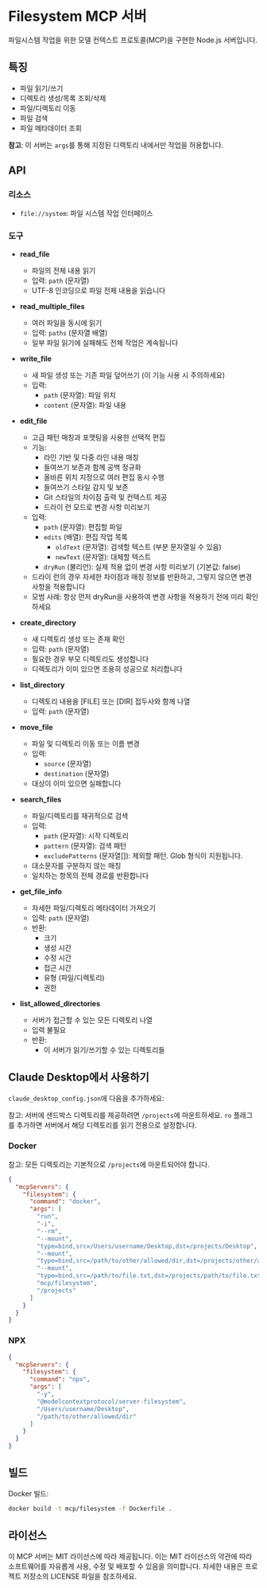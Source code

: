# Filesystem MCP 서버

파일시스템 작업을 위한 모델 컨텍스트 프로토콜(MCP)을 구현한 Node.js 서버입니다.

## 특징

- 파일 읽기/쓰기
- 디렉토리 생성/목록 조회/삭제
- 파일/디렉토리 이동
- 파일 검색
- 파일 메타데이터 조회

**참고**: 이 서버는 `args`를 통해 지정된 디렉토리 내에서만 작업을 허용합니다.

## API

### 리소스

- `file://system`: 파일 시스템 작업 인터페이스

### 도구

- **read_file**

  - 파일의 전체 내용 읽기
  - 입력: `path` (문자열)
  - UTF-8 인코딩으로 파일 전체 내용을 읽습니다

- **read_multiple_files**

  - 여러 파일을 동시에 읽기
  - 입력: `paths` (문자열 배열)
  - 일부 파일 읽기에 실패해도 전체 작업은 계속됩니다

- **write_file**

  - 새 파일 생성 또는 기존 파일 덮어쓰기 (이 기능 사용 시 주의하세요)
  - 입력:
    - `path` (문자열): 파일 위치
    - `content` (문자열): 파일 내용

- **edit_file**

  - 고급 패턴 매칭과 포맷팅을 사용한 선택적 편집
  - 기능:
    - 라인 기반 및 다중 라인 내용 매칭
    - 들여쓰기 보존과 함께 공백 정규화
    - 올바른 위치 지정으로 여러 편집 동시 수행
    - 들여쓰기 스타일 감지 및 보존
    - Git 스타일의 차이점 출력 및 컨텍스트 제공
    - 드라이 런 모드로 변경 사항 미리보기
  - 입력:
    - `path` (문자열): 편집할 파일
    - `edits` (배열): 편집 작업 목록
      - `oldText` (문자열): 검색할 텍스트 (부분 문자열일 수 있음)
      - `newText` (문자열): 대체할 텍스트
    - `dryRun` (불리언): 실제 적용 없이 변경 사항 미리보기 (기본값: false)
  - 드라이 런의 경우 자세한 차이점과 매칭 정보를 반환하고, 그렇지 않으면 변경 사항을 적용합니다
  - 모범 사례: 항상 먼저 dryRun을 사용하여 변경 사항을 적용하기 전에 미리 확인하세요

- **create_directory**

  - 새 디렉토리 생성 또는 존재 확인
  - 입력: `path` (문자열)
  - 필요한 경우 부모 디렉토리도 생성합니다
  - 디렉토리가 이미 있으면 조용히 성공으로 처리합니다

- **list_directory**

  - 디렉토리 내용을 [FILE] 또는 [DIR] 접두사와 함께 나열
  - 입력: `path` (문자열)

- **move_file**

  - 파일 및 디렉토리 이동 또는 이름 변경
  - 입력:
    - `source` (문자열)
    - `destination` (문자열)
  - 대상이 이미 있으면 실패합니다

- **search_files**

  - 파일/디렉토리를 재귀적으로 검색
  - 입력:
    - `path` (문자열): 시작 디렉토리
    - `pattern` (문자열): 검색 패턴
    - `excludePatterns` (문자열[]): 제외할 패턴. Glob 형식이 지원됩니다.
  - 대소문자를 구분하지 않는 매칭
  - 일치하는 항목의 전체 경로를 반환합니다

- **get_file_info**

  - 자세한 파일/디렉토리 메타데이터 가져오기
  - 입력: `path` (문자열)
  - 반환:
    - 크기
    - 생성 시간
    - 수정 시간
    - 접근 시간
    - 유형 (파일/디렉토리)
    - 권한

- **list_allowed_directories**
  - 서버가 접근할 수 있는 모든 디렉토리 나열
  - 입력 불필요
  - 반환:
    - 이 서버가 읽기/쓰기할 수 있는 디렉토리들

## Claude Desktop에서 사용하기

`claude_desktop_config.json`에 다음을 추가하세요:

참고: 서버에 샌드박스 디렉토리를 제공하려면 `/projects`에 마운트하세요. `ro` 플래그를 추가하면 서버에서 해당 디렉토리를 읽기 전용으로 설정합니다.

### Docker

참고: 모든 디렉토리는 기본적으로 `/projects`에 마운트되어야 합니다.

```json
{
  "mcpServers": {
    "filesystem": {
      "command": "docker",
      "args": [
        "run",
        "-i",
        "--rm",
        "--mount",
        "type=bind,src=/Users/username/Desktop,dst=/projects/Desktop",
        "--mount",
        "type=bind,src=/path/to/other/allowed/dir,dst=/projects/other/allowed/dir,ro",
        "--mount",
        "type=bind,src=/path/to/file.txt,dst=/projects/path/to/file.txt",
        "mcp/filesystem",
        "/projects"
      ]
    }
  }
}
```

### NPX

```json
{
  "mcpServers": {
    "filesystem": {
      "command": "npx",
      "args": [
        "-y",
        "@modelcontextprotocol/server-filesystem",
        "/Users/username/Desktop",
        "/path/to/other/allowed/dir"
      ]
    }
  }
}
```

## 빌드

Docker 빌드:

```bash
docker build -t mcp/filesystem -f Dockerfile .
```

## 라이선스

이 MCP 서버는 MIT 라이선스에 따라 제공됩니다. 이는 MIT 라이선스의 약관에 따라 소프트웨어를 자유롭게 사용, 수정 및 배포할 수 있음을 의미합니다. 자세한 내용은 프로젝트 저장소의 LICENSE 파일을 참조하세요.
